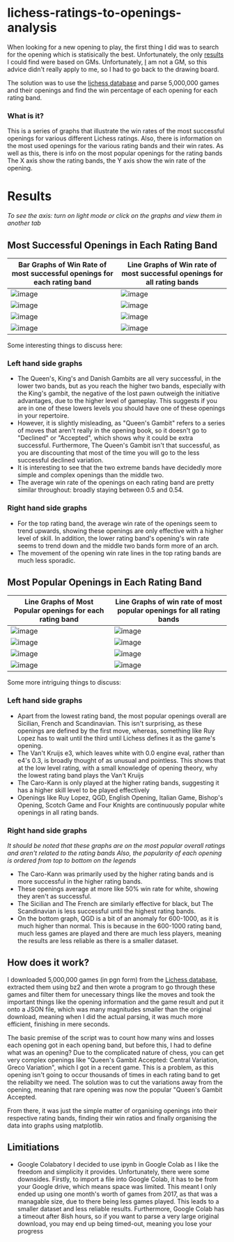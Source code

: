 # lichess-ratings-to-openings-analysis

When looking for a new opening to play, the first thing I did was to search for the opening which is statisically the best. Unfortunately, the only
[results](https://thechessworld.com/articles/openings/chess-statistics-top-10-best-openings-for-white-and-black/) I could 
find were based on GMs. Unfortunately, [I](https://lichess.org/@/jhadden04) am not a GM, so this advice didn't really apply to me, so I had to go back to the drawing board.

The solution was to use the [lichess database](https://database.lichess.org/) and parse 5,000,000 games and their openings and find the win percentage
of each opening for each rating band.

### What is it?
This is a series of graphs that illustrate the win rates of the most successful openings for various different Lichess ratings. Also, there is information on the 
most used openings for the various rating bands and their win rates. As well as this, there is info on the most popular openings for the rating bands
The X axis show the rating bands, the Y axis show the win rate of the opening.

# Results

*To see the axis: turn on light mode or click on the graphs and view them in another tab*


  
## Most Successful Openings in Each Rating Band
Bar Graphs of Win Rate of most successful openings for each rating band| Line Graphs of Win rate of most successful openings for all rating bands
-----------|------------
![image](https://user-images.githubusercontent.com/59323260/128209082-e01b29d0-dea0-43d3-ad35-b7c3ce614eaa.png)|![image](https://user-images.githubusercontent.com/59323260/128210063-20165b35-65cc-4c53-a519-c8c254f29c56.png)
![image](https://user-images.githubusercontent.com/59323260/128209164-b29d00ca-ae5d-47c7-9163-7629524f46eb.png)|![image](https://user-images.githubusercontent.com/59323260/128210078-d341093c-65f7-4d42-b005-2ebfe41e600d.png)
![image](https://user-images.githubusercontent.com/59323260/128209190-d84d4355-eced-4e40-b04d-d90e6c1a967a.png)|![image](https://user-images.githubusercontent.com/59323260/128210089-2fb6464e-2804-4432-a03b-508321c9756c.png)
![image](https://user-images.githubusercontent.com/59323260/128209223-a0c2080a-8dd4-480f-aefd-1a6de0f8477b.png)|![image](https://user-images.githubusercontent.com/59323260/128210104-693f03cf-5f8a-40b2-bc36-1050cdf60946.png)

Some interesting things to discuss here:

### Left hand side graphs
* The Queen's, King's and Danish Gambits are all very successful, in the lower two bands, but as you reach the higher two bands, especially with the King's gambit, the negative of the lost pawn outweigh the initiative advantages, due to the higher level of gameplay. This suggests if you are in one of these lowers levels you should have one of these
openings in your repertoire.
* However, it is slightly misleading, as "Queen's Gambit" refers to a series of moves that aren't really in the opening book, so it doesn't go to "Declined" or "Accepted", which shows why it could be extra successful. Furthermore, The Queen's Gambit isn't that successful, as you are discounting that most of the time you will go to the less successful declined variation.
* It is interesting to see that the two extreme bands have decidedly more simple and complex openings than the middle two.
* The average win rate of the openings on each rating band are pretty similar throughout: broadly staying between 0.5 and 0.54.

### Right hand side graphs
* For the top rating band, the average win rate of the openings seem to trend upwards, showing these openings are only effective with a higher level of skill. In addition, the lower rating band's opening's win rate seems to trend down and the middle two bands form more of an arch.
* The movement of the opening win rate lines in the top rating bands are much less sporadic.
  
## Most Popular Openings in Each Rating Band
Line Graphs of Most Popular openings for each rating band | Line Graphs of win rate of most popular openings for all rating bands
------------ | -------------
![image](https://user-images.githubusercontent.com/59323260/128211807-00660d0c-fa53-4aa4-99a0-fd81600caf1e.png) |![image](https://user-images.githubusercontent.com/59323260/128212424-e1d44e33-cfa8-4998-a7f7-cc8346437dfd.png)
![image](https://user-images.githubusercontent.com/59323260/128211880-5dc7729b-8fef-4447-9a52-db3e98f3dd98.png) |![image](https://user-images.githubusercontent.com/59323260/128212450-b7ad25a7-2fa6-4c74-9bfe-4c38a6616462.png)
![image](https://user-images.githubusercontent.com/59323260/128211939-787a1cd1-3f46-4d4f-8e84-a56c2519475c.png) |![image](https://user-images.githubusercontent.com/59323260/128212472-23fd7d06-9cf1-43ef-ab2f-2aefa8ae6723.png)
![image](https://user-images.githubusercontent.com/59323260/128211967-94c6c035-666e-4e94-abf8-de7db5a17257.png) |![image](https://user-images.githubusercontent.com/59323260/128212489-709b5a3f-0fa7-42d5-8770-71a7c3e797d5.png)

Some more intriguing things to discuss:

### Left hand side graphs
* Apart from the lowest rating band, the most popular openings overall are Sicilian, French and Scandinavian. This isn't surprising, as these openings are defined by the first move, whereas, something like Ruy Lopez has to wait until the third until Lichess defines it as the game's opening.
* The Van't Kruijs e3, which leaves white with 0.0 engine eval, rather than e4's 0.3, is broadly thought of as unusual and pointless. This shows that at the low level rating, with a small knowledge of opening theory, why the lowest rating band plays the Van't Kruijs
* The Caro-Kann is only played at the higher rating bands, suggesting it has a higher skill level to be played effectively
* Openings like Ruy Lopez, QGD, English Opening, Italian Game, Bishop's Opening, Scotch Game and Four Knights are continuously popular white openings in all rating bands.

### Right hand side graphs
*It should be noted that these graphs are on the most popular overall ratings and aren't related to the rating bands*
*Also, the popularity of each opening is ordered from top to bottom on the legends*
* The Caro-Kann was primarily used by the higher rating bands and is more successful in the higher rating bands.
* These openings average at more like 50% win rate for white, showing they aren't as successful.
* The Sicilian and The French are similarly effective for black, but The Scandinavian is less successful until the highest rating bands.
* On the bottom graph, QGD is a bit of an anomaly for 600-1000, as it is much higher than normal. This is because in the 600-1000 rating band, much less games are played and there are much less players, meaning the results are less reliable as there is a smaller dataset.

## How does it work?

I downloaded 5,000,000 games (in pgn form) from the [Lichess database](https://database.lichess.org/), extracted them using bz2 and then wrote a program to go through these games and filter them for unecessary things like the moves and took the important things like the opening information and the game result and put it onto a JSON file, which was many magnitudes smaller than the original download, meaning when I did the actual parsing, it was much more efficient, finishing in mere seconds. 

The basic premise of the script was to count how many wins and losses each opening got in each opening band, but before this, I had to define what was an opening? Due to the complicated nature of chess, you can get very complex openings like "Queen's Gambit Accepted: Central Variation, Greco Variation", which I got in a recent game. This is a problem, as this opening isn't going to occur thousands of times in each rating band to get the reliabilty we need. The solution was to cut the variations away from the opening,  meaning that rare opening was now the popular "Queen's Gambit Accepted. 

From there, it was just the simple matter of organising openings into their respective rating bands, finding their win ratios and finally organising the data into graphs using matplotlib.

## Limitiations
* Google Colabatory
I decided to use ipynb in Google Colab as I like the freedom and simplicity it provides. Unfortunately, there were some downsides. Firstly, to import a file into Google Colab, it has to be from your Google drive, which means space was limited. This meant I only ended up using one month's worth of games from 2017, as that was a managable size, due to there being less games played. This leads to a smaller dataset and less reliable results. Furthermore, Google Colab has a timeout after 8ish hours, so if you want to parse a very large original download, you may end up being timed-out, meaning you lose your progress

